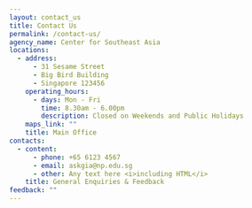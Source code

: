 ```yaml
---
layout: contact_us
title: Contact Us
permalink: /contact-us/
agency_name: Center for Southeast Asia
locations:
  - address:
      - 31 Sesame Street
      - Big Bird Building
      - Singapore 123456
    operating_hours:
      - days: Mon - Fri
        time: 8.30am - 6.00pm
        description: Closed on Weekends and Public Holidays
    maps_link: ""
    title: Main Office
contacts:
  - content:
      - phone: +65 6123 4567
      - email: askgia@np.edu.sg
      - other: Any text here <i>including HTML</i>
    title: General Enquiries & Feedback
feedback: ""
---
```

